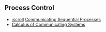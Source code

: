 ## Process Control 

* [:scroll](https://github.com/papers-we-love/papers-we-love/blob/master/processes/communicating-sequential-processes.pdf) [Communicating Sequential Processes](http://www.cs.ucf.edu/courses/cop4020/sum2009/CSP-hoare.pdf)
* [Calculus of Communicating Systems](https://moodle.risc.jku.at/pluginfile.php/3407/mod_resource/content/1/A%20Calculus%20of%20Communicating%20Systems%5B1980%5D.pdf)
